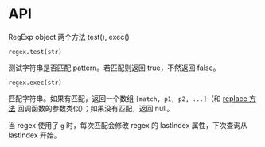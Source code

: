# API

RegExp object 两个方法 test(), exec()

`regex.test(str)`

测试字符串是否匹配 pattern。若匹配则返回 true，不然返回 false。

`regex.exec(str)`

匹配字符串。如果有匹配，返回一个数组 `[match, p1, p2, ...]`（和 [replace 方法](../strings/replace.md) 回调函数的参数类似）；如果没有匹配，返回 null。

当 regex 使用了 `g` 时，每次匹配会修改 regex 的 lastIndex 属性，下次查询从 lastIndex 开始。
